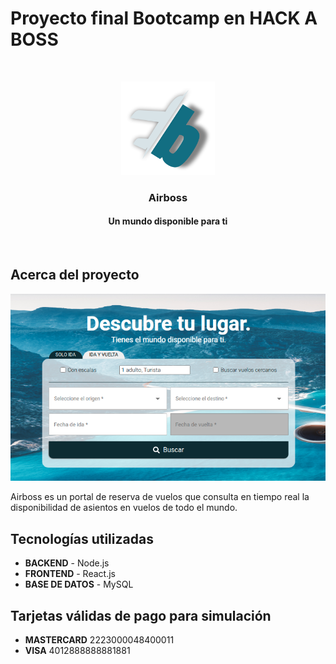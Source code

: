 # Proyecto final Bootcamp en **HACK A BOSS**

<br />
<p align="center">
  <a href="https://github.com/othneildrew/Best-README-Template">
    <img src="images/logoAB.png" alt="Logo" width="150" height="150">
  </a>

  <h3 align="center">Airboss</h3>
  <h4 align="center">Un mundo disponible para ti</h4>
</p>
<br />


## Acerca del proyecto
![Product Name Screen Shot][product-screenshot]

Airboss es un portal de reserva de vuelos que consulta en tiempo real la disponibilidad de asientos en vuelos de todo el mundo.






## Tecnologías utilizadas

-   **BACKEND** - Node.js
-   **FRONTEND** - React.js
-   **BASE DE DATOS** - MySQL

## Tarjetas válidas de pago para simulación
- **MASTERCARD** 2223000048400011
- **VISA** 4012888888881881


<!-- Recursos para el Readme-->
[product-screenshot]: images/home.png